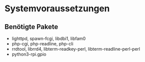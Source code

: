 # Systemvoraussetzungen

## Benötigte Pakete

* lighttpd, spawn-fcgi, libdbi1, libfam0
* php-cgi, php-readline, php-cli
* rrdtool, librrd4, libterm-readkey-perl, libterm-readline-perl-perl
* python3-rpi.gpio
